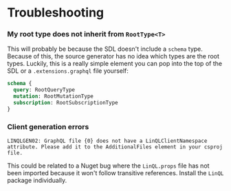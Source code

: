 # Troubleshooting

### My root type does not inherit from `RootType<T>`
This will probably be because the SDL doesn't include a `schema` type.
Because of this, the source generator has no idea which types are the
root types.  Luckily, this is a really simple element you can pop into
the top of the SDL or a `.extensions.graphql` file yourself:

```graphql
schema {
  query: RootQueryType
  mutation: RootMutationType
  subscription: RootSubscriptionType
}
```

### Client generation errors
```
LINQLGEN02: GraphQL file {0} does not have a LinQLClientNamespace attribute. Please add it to the AdditionalFiles element in your csproj file.
```
This could be related to a Nuget bug where the `LinQL.props` file has not been imported because it won't follow transitive references.
Install the `LinQL` package individually.